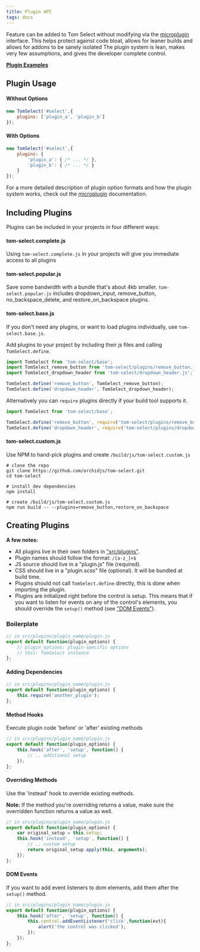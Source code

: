 ```yaml
---
title: Plugin API
tags: docs
---
```


Feature can be added to Tom Select without modifying via the [microplugin](https://github.com/brianreavis/microplugin.js) interface.
This helps protect against code bloat, allows for leaner builds and allows for addons to be sanely isolated
The plugin system is lean, makes very few assumptions, and gives the developer complete control.

**[Plugin Examples](/plugins)**

## Plugin Usage

#### Without Options

```js
new TomSelect('#select',{
	plugins: ['plugin_a', 'plugin_b']
});
```

#### With Options

```js
new TomSelect('#select',{
	plugins: {
		'plugin_a': { /* ... */ },
		'plugin_b': { /* ... */ }
	}
});
```

For a more detailed description of plugin option formats and how the plugin system works, check out the [microplugin](https://github.com/brianreavis/microplugin.js) documentation.


## Including Plugins

Plugins can be included in your projects in four different ways:

#### tom-select.complete.js
Using <code>tom-select.complete.js</code> in your projects will give you immediate access to all plugins

#### tom-select.popular.js
Save some bandwidth with a bundle that's about 4kb smaller. <code>tom-select.popular.js</code> includes dropdown_input, remove_button, no_backspace_delete, and restore_on_backspace plugins.

#### tom-select.base.js
If you don't need any plugins, or want to load plugins individually, use <code>tom-select.base.js</code>.

Add plugins to your project by including their js files and calling `TomSelect.define`.

```js
import TomSelect from 'tom-select/base';
import TomSelect_remove_button from 'tom-select/plugins/remove_button.js';
import TomSelect_dropdown_header from 'tom-select/dropdown_header.js';

TomSelect.define('remove_button', TomSelect_remove_button);
TomSelect.define('dropdown_header', TomSelect_dropdown_header);
```

Alternatively you can `require` plugins directly if your build tool supports it.

```js
import TomSelect from 'tom-select/base';

TomSelect.define('remove_button', require('tom-select/plugins/remove_button.js'));
TomSelect.define('dropdown_header', require('tom-select/plugins/dropdown_header.js'));
```


#### tom-select.custom.js
Use NPM to hand-pick plugins and create <code>/build/js/tom-select.custom.js</code>

```shell
# clone the repo
git clone https://github.com/orchidjs/tom-select.git
cd tom-select

# install dev dependencies
npm install

# create /build/js/tom-select.custom.js
npm run build -- --plugins=remove_button,restore_on_backspace
```

## Creating Plugins

**A few notes:**
- All plugins live in their own folders in ["src/plugins"](https://github.com/orchidjs/tom-select/tree/master/src/plugins).
- Plugin names should follow the format: `/[a-z_]+$`
- JS source should live in a "plugin.js" file (required).
- CSS should live in a "plugin.scss" file (optional). It will be bundled at build time.
- Plugins should not call `TomSelect.define` directly, this is done when importing the plugin.
- Plugins are initialized right before the control is setup.
  This means that if you want to listen for events on any of the control's
  elements, you should override the `setup()` method (see ["DOM Events"](#dom-events)).


### Boilerplate

```js
// in src/plugins/plugin_name/plugin.js
export default function(plugin_options) {
	// plugin_options: plugin-specific options
	// this: TomSelect instance
};
```

#### Adding Dependencies

```js
// in src/plugins/plugin_name/plugin.js
export default function(plugin_options) {
	this.require('another_plugin');
};
```

#### Method Hooks

Execute plugin code 'before' or 'after' existing methods

```js
// in src/plugins/plugin_name/plugin.js
export default function(plugin_options) {
	this.hook('after', 'setup', function() {
		// .. additional setup
	});
};
```

#### Overriding Methods
Use the 'instead' hook to override existing methods.

**Note:** If the method you're overriding returns a value, make sure the
overridden function returns a value as well.

```js
// in src/plugins/plugin_name/plugin.js
export default function(plugin_options) {
	var original_setup = this.setup;
	this.hook('instead', 'setup', function() {
		// .. custom setup
		return original_setup.apply(this, arguments);
	});
};
```


#### DOM Events
If you want to add event listeners to dom elements, add them after the `setup()` method.

```js
// in src/plugins/plugin_name/plugin.js
export default function(plugin_options) {
	this.hook('after', 'setup', function() {
		this.control.addEventListener('click',function(evt){
			alert('the control was clicked');
		});
	});
};
```
